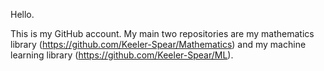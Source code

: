 Hello.

This is my GitHub account. My main two repositories are my mathematics library (https://github.com/Keeler-Spear/Mathematics) and my machine learning library (https://github.com/Keeler-Spear/ML).
